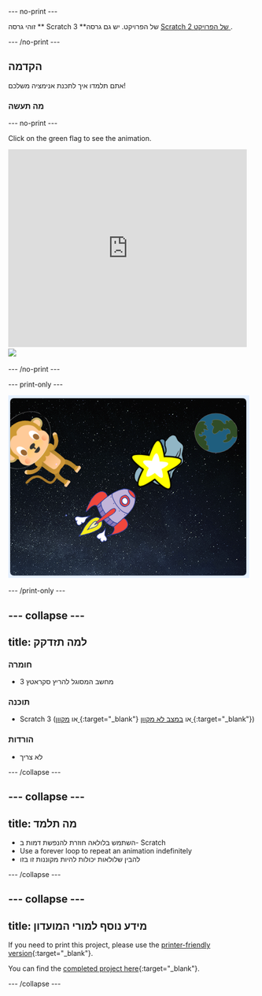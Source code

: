 \--- no-print \---

זוהי גרסה ** Scratch 3 **של הפרויקט. יש גם גרסה [ Scratch 2 של הפרויקט ](https://projects.raspberrypi.org/en/projects/lost-in-space-scratch2).

\--- /no-print \---

## הקדמה

אתם תלמדו איך לתכנת אנימציה משלכם!

### מה תעשה

\--- no-print \---

Click on the green flag to see the animation.

<div class="scratch-preview">
  <iframe allowtransparency="true" width="485" height="402" src="https://scratch.mit.edu/projects/embed/276873231/?autostart=false" frameborder="0" scrolling="no"></iframe>
  <img src="images/space-final.png">
</div>

\--- /no-print \---

\--- print-only \---

![Complete project](images/showcase_static.png)

\--- /print-only \---

## \--- collapse \---

## title: למה תזדקק

### חומרה

- מחשב המסוגל להריץ סקראטץ 3

### תוכנה

- Scratch 3 (או [ מקוון ](http://rpf.io/scratchon) {:target="_blank"} או [ במצב לא מקוון ](http://rpf.io/scratchoff) {:target="_blank"})

### הורדות

- לא צריך

\--- /collapse \---

## \--- collapse \---

## title: מה תלמד

- השתמש בלולאה חוזרת להנפשת דמות ב- Scratch
- Use a forever loop to repeat an animation indefinitely
- להבין שלולאות יכולות להיות מקוננות זו בזו

\--- /collapse \---

## \--- collapse \---

## title: מידע נוסף למורי המועדון

If you need to print this project, please use the [printer-friendly version](https://projects.raspberrypi.org/en/projects/lost-in-space/print){:target="_blank"}.

You can find the [completed project here](http://rpf.io/p/en/lost-in-space-get){:target="_blank"}.

\--- /collapse \---